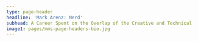 ```yaml
---
type: page-header
headline: 'Mark Arenz: Nerd'
subhead: A Career Spent on the Overlap of the Creative and Technical
image1: pages/mms-page-headers-bio.jpg
---
```


